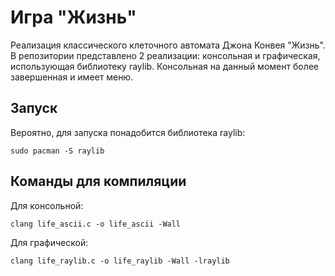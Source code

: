 # Игра "Жизнь"
Реализация классического клеточного автомата Джона Конвея "Жизнь". В репозитории представлено 2 реализации: консольная и графическая, использующая библиотеку raylib. Консольная на данный момент более завершенная и имеет меню.

## Запуск
Вероятно, для запуска понадобится библиотека raylib:
```
sudo pacman -S raylib
```

## Команды для компиляции
Для консольной:
```
clang life_ascii.c -o life_ascii -Wall
```
Для графической:
```
clang life_raylib.c -o life_raylib -Wall -lraylib 
```